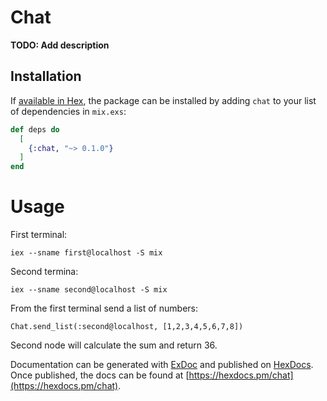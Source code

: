 # Chat

**TODO: Add description**

## Installation

If [available in Hex](https://hex.pm/docs/publish), the package can be installed
by adding `chat` to your list of dependencies in `mix.exs`:

```elixir
def deps do
  [
    {:chat, "~> 0.1.0"}
  ]
end
```

# Usage

First terminal:
```
iex --sname first@localhost -S mix
```

Second termina:
```
iex --sname second@localhost -S mix

```

From the first terminal send a list of numbers: 
```
Chat.send_list(:second@localhost, [1,2,3,4,5,6,7,8])
```
Second node will calculate the sum and return 36.

Documentation can be generated with [ExDoc](https://github.com/elixir-lang/ex_doc)
and published on [HexDocs](https://hexdocs.pm). Once published, the docs can
be found at [https://hexdocs.pm/chat](https://hexdocs.pm/chat).

